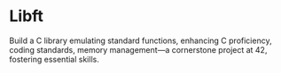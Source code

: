 # Libft
Build a C library emulating standard functions, enhancing C proficiency, coding standards, memory management—a cornerstone project at 42, fostering essential skills.
